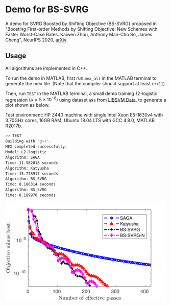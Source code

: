 # Demo for BS-SVRG

A demo for SVRG Boosted by Shifting Objective (BS-SVRG) proposed in "Boosting First-order Methods by Shifting Objective: New Schemes with Faster Worst-Case Rates. Kaiwen Zhou, Anthony Man-Cho So, James Cheng", NeurIPS 2020, [arXiv](https://arxiv.org/pdf/2005.12061.pdf).

## Usage

All algorithms are implemented in C++.

To run the demo in MATLAB, first run `mex_all` in the MATLAB terminal to generate the mex file. (Note that the compiler should support at least `c++11`)

Then, run `TEST` in the MATLAB terminal, a small demo training $\ell 2$-logistic regression $(\mu=5\times 10^{-8})$ using dataset `a9a` from [LIBSVM Data](https://www.csie.ntu.edu.tw/~cjlin/libsvmtools/datasets/), to generate a plot shown as below.

Test environment: HP Z440 machine with single Intel Xeon E5-1630v4 with 3.70GHz cores, 16GB RAM, Ubuntu 18.04 LTS with GCC 4.8.0, MATLAB R2017b.

```bash
>> TEST
Building with 'g++'.
MEX completed successfully.
Model: L2-logistic
Algorithm: SAGA
Time: 11.582018 seconds
Algorithm: Katyusha
Time: 15.778917 seconds
Algorithm: BS_SVRG
Time: 8.186314 seconds
Algorithm: BS_SVRG
Time: 8.189970 seconds
```

![](SAMPLE.eps.png)
